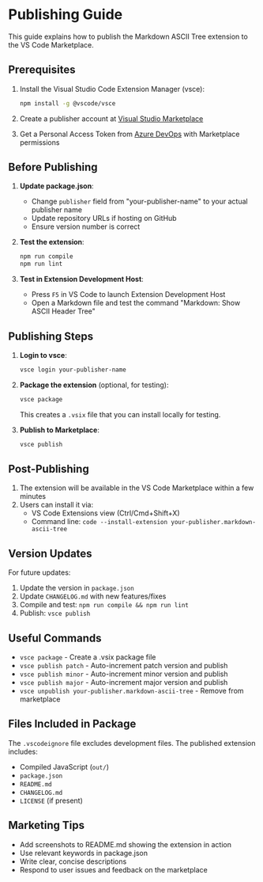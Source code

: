 # Publishing Guide

This guide explains how to publish the Markdown ASCII Tree extension to the VS Code Marketplace.

## Prerequisites

1. Install the Visual Studio Code Extension Manager (vsce):

   ```bash
   npm install -g @vscode/vsce
   ```

2. Create a publisher account at [Visual Studio Marketplace](https://marketplace.visualstudio.com/manage)

3. Get a Personal Access Token from [Azure DevOps](https://dev.azure.com/) with Marketplace permissions

## Before Publishing

1. **Update package.json**:

   - Change `publisher` field from "your-publisher-name" to your actual publisher name
   - Update repository URLs if hosting on GitHub
   - Ensure version number is correct

2. **Test the extension**:

   ```bash
   npm run compile
   npm run lint
   ```

3. **Test in Extension Development Host**:
   - Press `F5` in VS Code to launch Extension Development Host
   - Open a Markdown file and test the command "Markdown: Show ASCII Header Tree"

## Publishing Steps

1. **Login to vsce**:

   ```bash
   vsce login your-publisher-name
   ```

2. **Package the extension** (optional, for testing):

   ```bash
   vsce package
   ```

   This creates a `.vsix` file that you can install locally for testing.

3. **Publish to Marketplace**:
   ```bash
   vsce publish
   ```

## Post-Publishing

1. The extension will be available in the VS Code Marketplace within a few minutes
2. Users can install it via:
   - VS Code Extensions view (Ctrl/Cmd+Shift+X)
   - Command line: `code --install-extension your-publisher.markdown-ascii-tree`

## Version Updates

For future updates:

1. Update the version in `package.json`
2. Update `CHANGELOG.md` with new features/fixes
3. Compile and test: `npm run compile && npm run lint`
4. Publish: `vsce publish`

## Useful Commands

- `vsce package` - Create a .vsix package file
- `vsce publish patch` - Auto-increment patch version and publish
- `vsce publish minor` - Auto-increment minor version and publish
- `vsce publish major` - Auto-increment major version and publish
- `vsce unpublish your-publisher.markdown-ascii-tree` - Remove from marketplace

## Files Included in Package

The `.vscodeignore` file excludes development files. The published extension includes:

- Compiled JavaScript (`out/`)
- `package.json`
- `README.md`
- `CHANGELOG.md`
- `LICENSE` (if present)

## Marketing Tips

- Add screenshots to README.md showing the extension in action
- Use relevant keywords in package.json
- Write clear, concise descriptions
- Respond to user issues and feedback on the marketplace
